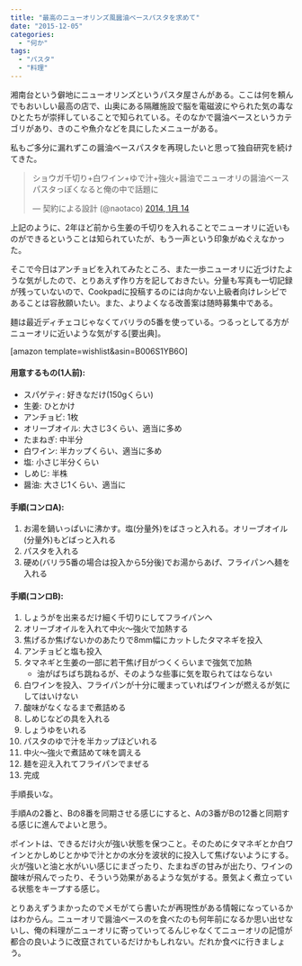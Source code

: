 ```yaml
---
title: "最高のニューオリンズ風醤油ベースパスタを求めて"
date: "2015-12-05"
categories: 
  - "何か"
tags: 
  - "パスタ"
  - "料理"
---
```


湘南台という僻地にニューオリンズというパスタ屋さんがある。ここは何を頼んでもおいしい最高の店で、山奥にある隔離施設で脳を電磁波にやられた気の毒なひとたちが崇拝していることで知られている。そのなかで醤油ベースというカテゴリがあり、きのこや魚介などを具にしたメニューがある。

私もご多分に漏れずこの醤油ベースパスタを再現したいと思って独自研究を続けてきた。

<blockquote class="twitter-tweet" lang="ja"><p dir="ltr" lang="ja">ショウガ千切り+白ワイン+ゆで汁+強火+醤油でニューオリの醤油ベースパスタっぽくなると俺の中で話題に</p>— 契約による設計 (@naotaco) <a href="https://twitter.com/naotaco/status/423109055004307456">2014, 1月 14</a></blockquote>
<script src="//platform.twitter.com/widgets.js" async charset="utf-8"></script>

上記のように、2年ほど前から生姜の千切りを入れることでニューオリに近いものができるということは知られていたが、もう一声という印象がぬぐえなかった。

そこで今日はアンチョビを入れてみたところ、また一歩ニューオリに近づけたような気がしたので、とりあえず作り方を記しておきたい。分量も写真も一切記録が残っていないので、Cookpadに投稿するのには向かない上級者向けレシピであることは容赦願いたい。また、よりよくなる改善案は随時募集中である。

麺は最近ディチェコじゃなくてバリラの5番を使っている。つるっとしてる方がニューオリに近いような気がする\[要出典\]。

\[amazon template=wishlist&asin=B006S1YB6O\]

#### 用意するもの(1人前):

- スパゲティ: 好きなだけ(150gくらい)
- 生姜: ひとかけ
- アンチョビ: 1枚
- オリーブオイル: 大さじ3くらい、適当に多め
- たまねぎ: 中半分
- 白ワイン: 半カップくらい、適当に多め
- 塩: 小さじ半分くらい
- しめじ: 半株
- 醤油: 大さじ1くらい、適当に

#### 手順(コンロA):

1. お湯を鍋いっぱいに沸かす。塩(分量外)をばさっと入れる。オリーブオイル(分量外)もどばっと入れる
2. パスタを入れる
3. 硬め(バリラ5番の場合は投入から5分後)でお湯からあげ、フライパンへ麺を入れる

#### 手順(コンロB):

1. しょうがを出来るだけ細く千切りにしてフライパンへ
2. オリーブオイルを入れて中火～強火で加熱する
3. 焦げるか焦げないかのあたりで8mm幅にカットしたタマネギを投入
4. アンチョビと塩も投入
5. タマネギと生姜の一部に若干焦げ目がつくくらいまで強気で加熱
    - 油がばちばち跳ねるが、そのような些事に気を取られてはならない
6. 白ワインを投入、フライパンが十分に暖まっていればワインが燃えるが気にしてはいけない
7. 酸味がなくなるまで煮詰める
8. しめじなどの具を入れる
9. しょうゆをいれる
10. パスタのゆで汁を半カップほどいれる
11. 中火～強火で煮詰めて味を調える
12. 麺を迎え入れてフライパンでまぜる
13. 完成

手順長いな。

手順Aの2番と、Bの8番を同期させる感じにすると、Aの3番がBの12番と同期する感じに進んでよいと思う。

ポイントは、できるだけ火が強い状態を保つこと。そのためにタマネギとか白ワインとかしめじとかゆで汁とかの水分を波状的に投入して焦げないようにする。火が強いと油と水がいい感じにまざったり、たまねぎの甘みが出たり、ワインの酸味が飛んでったり、そういう効果があるような気がする。景気よく煮立っている状態をキープする感じ。

とりあえずうまかったのでメモがてら書いたが再現性がある情報になっているかはわからん。ニューオリで醤油ベースのを食べたのも何年前になるか思い出せないし、俺の料理がニューオリに寄っていってるんじゃなくてニューオリの記憶が都合の良いように改竄されているだけかもしれない。だれか食べに行きましょう。
